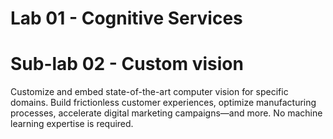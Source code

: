 # Lab 01 - Cognitive Services


# Sub-lab 02 - Custom vision

Customize and embed state-of-the-art computer vision for specific domains. Build frictionless customer experiences, optimize manufacturing processes, accelerate digital marketing campaigns—and more. No machine learning expertise is required.


